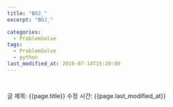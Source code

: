 ```yaml
---
title: "BOJ_"
excerpt: "BOJ_"

categories:
  - ProblemSolve
tags:
  - ProblemSolve
  - python
last_modified_at: 2019-07-14T15:20:00
---
```


```python



```

글 제목: {{page.title}}
수정 시간: {{page.last_modified_at}}
